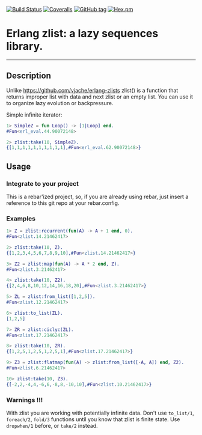 [![Build Status](https://travis-ci.org/egobrain/zlist.png?branch=master)](https://travis-ci.org/egobrain/zlist.png?branch=master)
[![Coveralls](https://img.shields.io/coveralls/egobrain/zlist.svg)](https://coveralls.io/github/egobrain/zlist)
[![GitHub tag](https://img.shields.io/github/tag/egobrain/zlist.svg)](https://github.com/egobrain/zlist)
[![Hex.pm](https://img.shields.io/hexpm/v/zlist.svg)](https://hex.pm/packages/zlist)

# Erlang zlist: a lazy sequences library.
----------------------------------------------------

## Description ##

Unlike https://github.com/vjache/erlang-zlists
zlist() is a function that returns improper list with data and next zlist or
an empty list.
You can use it to organize lazy evolution or backpressure.

Simple infinite iterator:

```erlang
1> SimpleZ = fun Loop() -> [1|Loop] end.
#Fun<erl_eval.44.90072148>

2> zlist:take(10, SimpleZ).
{[1,1,1,1,1,1,1,1,1,1],#Fun<erl_eval.62.90072148>}
```

## Usage ##

### Integrate to your project ###

This is a rebar'ized project, so, if you are already using rebar, just insert a reference
to this git repo at your rebar.config.

### Examples ###

```erlang
1> Z = zlist:recurrent(fun(A) -> A + 1 end, 0).
#Fun<zlist.14.21462417>

2> zlist:take(10, Z).
{[1,2,3,4,5,6,7,8,9,10],#Fun<zlist.14.21462417>}

3> Z2 = zlist:map(fun(A) -> A * 2 end, Z).
#Fun<zlist.3.21462417>

4> zlist:take(10, Z2).
{[2,4,6,8,10,12,14,16,18,20],#Fun<zlist.3.21462417>}

5> ZL = zlist:from_list([1,2,5]).
#Fun<zlist.12.21462417>

6> zlist:to_list(ZL).
[1,2,5]

7> ZR = zlist:ciclyc(ZL).
#Fun<zlist.17.21462417>

8> zlist:take(10, ZR).
{[1,2,5,1,2,5,1,2,5,1],#Fun<zlist.17.21462417>}

9> Z3 = zlist:flatmap(fun(A) -> zlist:from_list([-A, A]) end, Z2).
#Fun<zlist.6.21462417>

10> zlist:take(10, Z3).
{[-2,2,-4,4,-6,6,-8,8,-10,10],#Fun<zlist.10.21462417>}

```

### Warnings !!! ###

With zlist you are working with potentially infinite data.
Don't use ```to_list/1```, ```foreach/2```, ```fold/3``` functions
until you know that zlist is finite state.
Use ```dropwhen/1``` before, or ```take/2``` instead.
